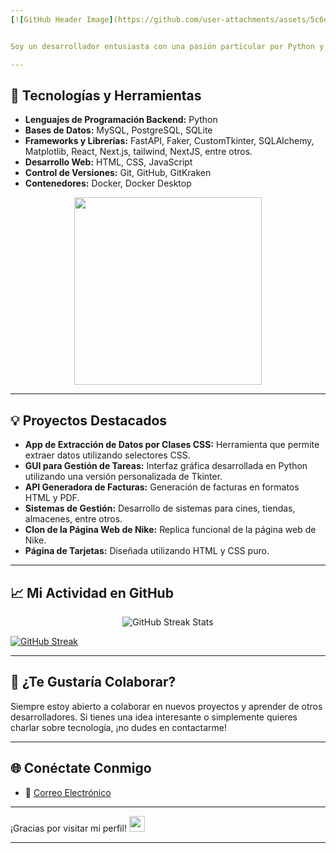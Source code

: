 ```yaml
---
[![GitHub Header Image](https://github.com/user-attachments/assets/5c6dc07f-3faf-4267-b64e-26f0e15254dd)](url)


Soy un desarrollador entusiasta con una pasión particular por Python y las interfaces gráficas de usuario (GUI). Actualmente, estoy cursando Desarrollo de Software en la Corporación Universitaria Remington, lo que me permite dedicar gran parte de mi tiempo a programar y aprender sobre las últimas tendencias y tecnologías en el mundo del desarrollo.

---
```

    
## 🚀 Tecnologías y Herramientas

- **Lenguajes de Programación Backend:** Python
- **Bases de Datos:** MySQL, PostgreSQL, SQLite
- **Frameworks y Librerías:** FastAPI, Faker, CustomTkinter, SQLAlchemy, Matplotlib, React, Next.js, tailwind, NextJS, entre otros.
- **Desarrollo Web:** HTML, CSS, JavaScript
- **Control de Versiones:** Git, GitHub, GitKraken
- **Contenedores:** Docker, Docker Desktop

<p align="center">
  <img src="https://user-images.githubusercontent.com/74038190/219923809-b86dc415-a0c2-4a38-bc88-ad6cf06395a8.gif" width="300" height height = "300">
</p>

---

## 💡 Proyectos Destacados

- **App de Extracción de Datos por Clases CSS:** Herramienta que permite extraer datos utilizando selectores CSS.
- **GUI para Gestión de Tareas:** Interfaz gráfica desarrollada en Python utilizando una versión personalizada de Tkinter.
- **API Generadora de Facturas:** Generación de facturas en formatos HTML y PDF.
- **Sistemas de Gestión:** Desarrollo de sistemas para cines, tiendas, almacenes, entre otros.
- **Clon de la Página Web de Nike:** Replica funcional de la página web de Nike.
- **Página de Tarjetas:** Diseñada utilizando HTML y CSS puro.

---

## 📈 Mi Actividad en GitHub

<p align="center">
  <img src="https://github-readme-streak-stats.herokuapp.com?user=MelonConYogurt&theme=dark&border_radius=10&card_width=527" alt="GitHub Streak Stats">
</p>

[![GitHub Streak]( )](https://git.io/streak-stats)

---

## 🤝 ¿Te Gustaría Colaborar?

Siempre estoy abierto a colaborar en nuevos proyectos y aprender de otros desarrolladores. Si tienes una idea interesante o simplemente quieres charlar sobre tecnología, ¡no dudes en contactarme!

---

## 🌐 Conéctate Conmigo

- 📧 [Correo Electrónico](mailto:alejopsornal@gmail.com)

---

¡Gracias por visitar mi perfil! <img src="https://cultofthepartyparrot.com/parrots/hd/githubparrot.gif" width="25" height="25"/>

---

